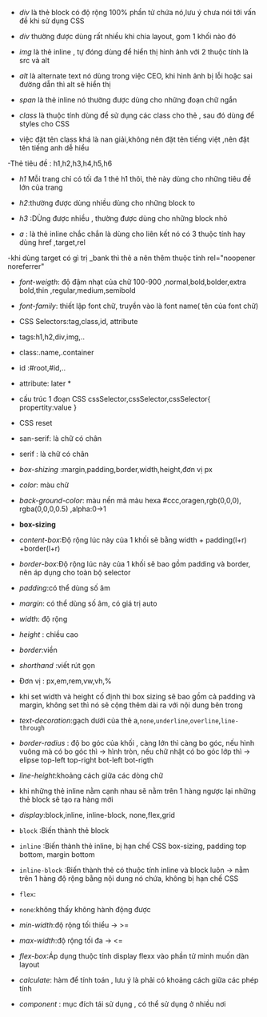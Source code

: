 - _div_ là thẻ block có độ rộng 100% phần tử chứa nó,lưu ý chưa nói tới vấn đề khi sử dụng CSS
- _div_ thường được dùng rất nhiều khi chia layout, gom 1 khối nào đó

- _img_ là thẻ inline , tự đóng dùng để hiển thị hình ảnh với 2 thuộc tính là src và alt

- _alt_ là alternate text nó dùng trong việc CEO, khi hình ảnh bị lỗi hoặc sai đường dẫn thì alt sẽ hiển thị
- _span_ là thẻ inline nó thường được dùng cho những đoạn chữ ngắn
- _class_ là thuộc tính dùng để sử dụng các class cho thẻ , sau đó dùng để styles cho CSS

- việc đặt tên class khá là nan giải,không nên đặt tên tiếng việt ,nên đặt tên tiếng anh dễ hiểu

-Thẻ tiêu đề : h1,h2,h3,h4,h5,h6

- _h1_
  Mỗi trang chỉ có tối đa 1 thẻ h1 thôi, thẻ này dùng cho những tiêu đề lớn của trang

- _h2_:thường được dùng nhiều dùng cho những block to
- _h3_ :DÙng được nhiều , thường được dùng cho những block nhỏ

- _a_ : là thẻ inline chắc chắn là dùng cho liên kết nó có 3 thuộc tính hay dùng href ,target,rel

-khi dùng target có gì trị \_bank thì thẻ a nên thêm thuộc tính rel="noopener noreferrer"

- _font-weigth_: độ đậm nhạt của chữ 100-900 ,normal,bold,bolder,extra bold,thin ,regular,medium,semibold
- _font-family_: thiết lập font chữ, truyền vào là font name( tên của font chữ)
- CSS Selectors:tag,class,id, attribute
- tags:h1,h2,div,img,..
- class:.name,.container
- id :#root,#id,..
- attribute: later \*
- cấu trúc 1 đoạn CSS
  cssSelector,cssSelector,cssSelector{
  propertity:value
  }
- CSS reset
- san-serif: là chữ có chân
- serif : là chữ có chân

- _box-shizing_ :margin,padding,border,width,height,đơn vị px
- _color_: màu chữ
- _back-ground-color_: màu nền
  mã màu hexa #ccc,oragen,rgb(0,0,0),
  rgba(0,0,0,0.5) ,alpha:0->1

- **box-sizing**
- _content-box_:Độ rộng lúc này của 1 khối sẽ bằng width + padding(l+r) +border(l+r)
- _border-box_:Độ rộng lúc này của 1 khối sẽ bao gồm padding và border, nên áp dụng cho toàn bộ selector
- _padding_:có thể dùng số âm
- _margin_: có thể dùng số âm, có giá trị auto
- _width_: độ rộng
- _height_ : chiều cao
- _border_:viền
- _shorthand_ :viết rút gọn
- Đơn vị : px,em,rem,vw,vh,%
- khi set width và height cố định thì box sizing sẽ bao gồm cả padding và margin, không set thì nó sẽ cộng thêm dài ra với nội dung bên trong

- _text-decoration_:gạch dưới của thẻ a,`none`,`underline`,`overline`,`line-through`
- _border-radius_ : độ bo góc của khối , càng lớn thì càng bo góc, nếu hình vuông mà có bo góc thì -> hình tròn, nếu chữ nhật có bo góc lớp thì -> elipse
  top-left top-right bot-left bot-rigth
- _line-height_:khoảng cách giữa các dòng chữ

- khi những thẻ inline nằm cạnh nhau sẽ nằm trên 1 hàng ngược lại những thẻ block sẽ tạo ra hàng mới

- _display_:block,inline, inline-block,
  none,flex,grid

- `block` :Biến thành thẻ block
- `inline` :Biến thành thẻ inline, bị hạn chế CSS box-sizing, padding top bottom, margin bottom
- `inline-block` :Biến thành thẻ có thuộc tính inline và block luôn -> nằm trên 1 hàng độ rộng bằng nội dung nó chứa, không bị hạn chế CSS

- `flex`:
- `none`:không thấy không hành động được
- _min-width_:độ rộng tối thiểu -> >=
- _max-width_:độ rộng tối đa -> <=
- _flex-box_:Áp dụng thuộc tính display flexx vào phần tử mình muốn dàn layout
- _calculate_: hàm để tính toán , lưu ý là phải có khoảng cách giữa các phép tính

- _component_ : mục đích tái sử dụng , có thể sử dụng ở nhiều nơi
